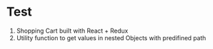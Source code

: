 # Test
1. Shopping Cart built with React + Redux
2. Utility function to get values in nested Objects with predifined path
